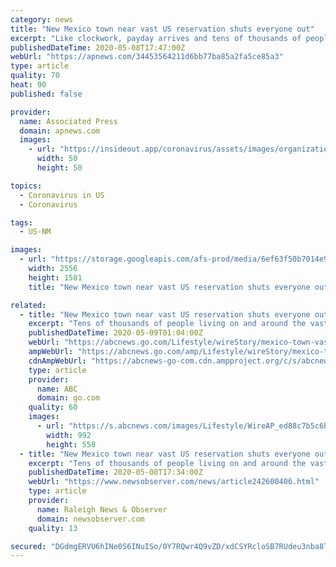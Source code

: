 ```yaml
---
category: news
title: "New Mexico town near vast US reservation shuts everyone out"
excerpt: "Like clockwork, payday arrives and tens of thousands of people from the Navajo reservation and other rural stretches along the New Mexico-Arizona border flood into Gallup,"
publishedDateTime: 2020-05-08T17:47:00Z
webUrl: "https://apnews.com/34453564211d6bb77ba85a2fa5ce85a3"
type: article
quality: 70
heat: 90
published: false

provider:
  name: Associated Press
  domain: apnews.com
  images:
    - url: "https://insideout.app/coronavirus/assets/images/organizations/apnews.com-50x50.jpg"
      width: 50
      height: 50

topics:
  - Coronavirus in US
  - Coronavirus

tags:
  - US-NM

images:
  - url: "https://storage.googleapis.com/afs-prod/media/6ef63f50b7014e91a721a4d3604fc82a/2556.jpeg"
    width: 2556
    height: 1581
    title: "New Mexico town near vast US reservation shuts everyone out"

related:
  - title: "New Mexico town near vast US reservation shuts everyone out"
    excerpt: "Tens of thousands of people living on and around the vast Navajo reservation in the American Southwest do their shopping in Gallup, a town of 22,000 people"
    publishedDateTime: 2020-05-09T01:04:00Z
    webUrl: "https://abcnews.go.com/Lifestyle/wireStory/mexico-town-vast-us-reservation-shuts-70585916"
    ampWebUrl: "https://abcnews.go.com/amp/Lifestyle/wireStory/mexico-town-vast-us-reservation-shuts-70585916"
    cdnAmpWebUrl: "https://abcnews-go-com.cdn.ampproject.org/c/s/abcnews.go.com/amp/Lifestyle/wireStory/mexico-town-vast-us-reservation-shuts-70585916"
    type: article
    provider:
      name: ABC
      domain: go.com
    quality: 60
    images:
      - url: "https://s.abcnews.com/images/Lifestyle/WireAP_ed88c7b5c6b44776908776637b0aa363_16x9_992.jpg"
        width: 992
        height: 558
  - title: "New Mexico town near vast US reservation shuts everyone out | Raleigh News & Observer"
    excerpt: "Tens of thousands of people living on and around the vast Navajo reservation in the U.S. southwest do their shopping in Gallup, a town of 22,000 people."
    publishedDateTime: 2020-05-08T17:34:00Z
    webUrl: "https://www.newsobserver.com/news/article242600406.html"
    type: article
    provider:
      name: Raleigh News & Observer
      domain: newsobserver.com
    quality: 13

secured: "DGdmgERVU6hINe0S6INuISo/0Y7RQwr4Q9vZD/xdCSYRcloSB7RUdeu3nba8TcLnZE9+Xf1O2B/rBOKQkWEpNCyKqfUwuue7Kk7ZrJJYxcWZSwisuqjWFdSwKnrDRHkLojgVrFAqw9kpKhZ43cpMnAIM0v/djwGpQgwmJ1QKeuXA0rK9yfIpjQRh4FYT4RvBxBu4HrEdeOo0c3T2BcjN7Fqe/sCknQk3cAYbTaRybLahiW6P8o4d5MqFddXMuQ9CduZw6ut1953RRQ3j7D453W+YO5P8dhJIuUhmnddTYFLyPN/PxU5tHJbbVprrZ18+SfCeoaGXZwmoKq+Qpb/44MF91AxAo1JxsDyveYkCm4yLfMnbXR8bG+G5A1Oupbi61TP/h/4uoR6xhWomeDXNanlHj1MzVrWPwiRdh+v3zLrqPLUHPyYhZOCBseAxkfh88ezsrSNgylMSyCxUDlC7LlRBFM/3gqyu5Mb5V6SMXk4=;utnitSLqZuCzLEzHB8ei5w=="
---
```


